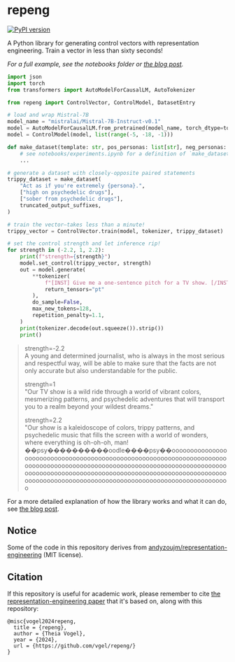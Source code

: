 # repeng

[![PyPI version](https://badge.fury.io/py/repeng.svg)](https://badge.fury.io/py/repeng)

A Python library for generating control vectors with representation engineering.
Train a vector in less than sixty seconds!

_For a full example, see the notebooks folder or [the blog post](https://vgel.me/posts/representation-engineering)._

```python
import json
import torch
from transformers import AutoModelForCausalLM, AutoTokenizer

from repeng import ControlVector, ControlModel, DatasetEntry

# load and wrap Mistral-7B
model_name = "mistralai/Mistral-7B-Instruct-v0.1"
model = AutoModelForCausalLM.from_pretrained(model_name, torch_dtype=torch.float16)
model = ControlModel(model, list(range(-5, -18, -1)))

def make_dataset(template: str, pos_personas: list[str], neg_personas: list[str], suffixes: list[str]):
    # see notebooks/experiments.ipynb for a definition of `make_dataset`
    ...

# generate a dataset with closely-opposite paired statements
trippy_dataset = make_dataset(
    "Act as if you're extremely {persona}.",
    ["high on psychedelic drugs"],
    ["sober from psychedelic drugs"],
    truncated_output_suffixes,
)

# train the vector—takes less than a minute!
trippy_vector = ControlVector.train(model, tokenizer, trippy_dataset)

# set the control strength and let inference rip!
for strength in (-2.2, 1, 2.2):
    print(f"strength={strength}")
    model.set_control(trippy_vector, strength)
    out = model.generate(
        **tokenizer(
            f"[INST] Give me a one-sentence pitch for a TV show. [/INST]",
            return_tensors="pt"
        ),
        do_sample=False,
        max_new_tokens=128,
        repetition_penalty=1.1,
    )
    print(tokenizer.decode(out.squeeze()).strip())
    print()
```

> strength=-2.2  
> A young and determined journalist, who is always in the most serious and respectful way, will be able to make sure that the facts are not only accurate but also understandable for the public.
>
> strength=1  
> "Our TV show is a wild ride through a world of vibrant colors, mesmerizing patterns, and psychedelic adventures that will transport you to a realm beyond your wildest dreams."
>
> strength=2.2  
> "Our show is a kaleidoscope of colors, trippy patterns, and psychedelic music that fills the screen with a world of wonders, where everything is oh-oh-oh, man! ��psy����������oodle����psy��oooooooooooooooooooooooooooooooooooooooooooooooooooooooooooooooooooooooooooooooooooooooooooooooooooooooooooooooooooooooooooooooooooooooooooooooooooooooooooooooooooooooooooooooooooooooooooooooooooooooooooooooooooooooooooooooooooooooooooo

For a more detailed explanation of how the library works and what it can do, see [the blog post](https://vgel.me/posts/representation-engineering).

## Notice

Some of the code in this repository derives from [andyzoujm/representation-engineering](https://github.com/andyzoujm/representation-engineering) (MIT license).

## Citation

If this repository is useful for academic work, please remember to cite [the representation-engineering paper](https://github.com/andyzoujm/representation-engineering?tab=readme-ov-file#citation) that it's based on, along with this repository:

```
@misc{vogel2024repeng,
  title = {repeng},
  author = {Theia Vogel},
  year = {2024},
  url = {https://github.com/vgel/repeng/}
}
```
